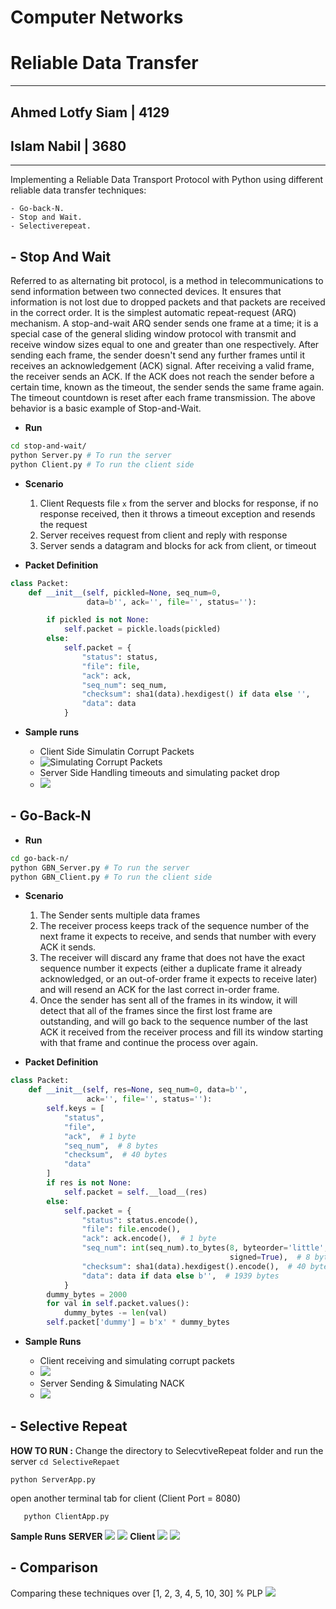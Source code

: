 # Computer Networks
# Reliable Data Transfer

---

## Ahmed Lotfy Siam | 4129
## Islam Nabil | 3680

---

Implementing a Reliable Data Transport Protocol with Python using different reliable data transfer techniques:

    - Go-back-N.
    - Stop and Wait.
    - Selectiverepeat.


## - Stop And Wait
Referred to as alternating bit protocol, is a method in telecommunications to send information between two connected devices. It ensures that information is not lost due to dropped packets and that packets are received in the correct order. It is the simplest automatic repeat-request (ARQ) mechanism. A stop-and-wait ARQ sender sends one frame at a time; it is a special case of the general sliding window protocol with transmit and receive window sizes equal to one and greater than one respectively. After sending each frame, the sender doesn't send any further frames until it receives an acknowledgement (ACK) signal. After receiving a valid frame, the receiver sends an ACK. If the ACK does not reach the sender before a certain time, known as the timeout, the sender sends the same frame again. The timeout countdown is reset after each frame transmission. The above behavior is a basic example of Stop-and-Wait.

- **Run**

```bash
cd stop-and-wait/
python Server.py # To run the server
python Client.py # To run the client side
```

- **Scenario**

    1. Client Requests file `x` from the server and blocks for response, if no response received, then it throws a timeout exception and resends the request
    2. Server receives request from client and reply with response
    3. Server sends a datagram and blocks for ack from client, or timeout

- **Packet Definition**

```python
class Packet:
    def __init__(self, pickled=None, seq_num=0,
                 data=b'', ack='', file='', status=''):

        if pickled is not None:
            self.packet = pickle.loads(pickled)
        else:
            self.packet = {
                "status": status,
                "file": file,
                "ack": ack,
                "seq_num": seq_num,
                "checksum": sha1(data).hexdigest() if data else '',
                "data": data
            }

```

- **Sample runs**

    - Client Side Simulatin Corrupt Packets
    - ![Simulating Corrupt Packets](https://i.imgur.com/7sYzM58.png)
    - Server Side Handling timeouts and simulating packet drop
    - ![](https://i.imgur.com/86iFzkY.png)


## - Go-Back-N

- **Run**

```bash
cd go-back-n/
python GBN_Server.py # To run the server
python GBN_Client.py # To run the client side
```

- **Scenario**

    1. The Sender sents multiple data frames
    2. The receiver process keeps track of the sequence number of the next frame it expects to receive, and sends that number with every ACK it sends.
    3. The receiver will discard any frame that does not have the exact sequence number it expects (either a duplicate frame it already acknowledged, or an out-of-order frame it expects to receive later) and will resend an ACK for the last correct in-order frame.
    4. Once the sender has sent all of the frames in its window, it will detect that all of the frames since the first lost frame are outstanding, and will go back to the sequence number of the last ACK it received from the receiver process and fill its window starting with that frame and continue the process over again.

- **Packet Definition**

```python
class Packet:
    def __init__(self, res=None, seq_num=0, data=b'',
                 ack='', file='', status=''):
        self.keys = [
            "status",
            "file",
            "ack",  # 1 byte
            "seq_num",  # 8 bytes
            "checksum",  # 40 bytes
            "data"
        ]
        if res is not None:
            self.packet = self.__load__(res)
        else:
            self.packet = {
                "status": status.encode(),
                "file": file.encode(),
                "ack": ack.encode(),  # 1 byte
                "seq_num": int(seq_num).to_bytes(8, byteorder='little',
                                                 signed=True),  # 8 bytes
                "checksum": sha1(data).hexdigest().encode(),  # 40 bytes
                "data": data if data else b'',  # 1939 bytes
            }
        dummy_bytes = 2000
        for val in self.packet.values():
            dummy_bytes -= len(val)
        self.packet['dummy'] = b'x' * dummy_bytes
```

- **Sample Runs**

    - Client receiving and simulating corrupt packets
    - ![](https://i.imgur.com/eCAHfTh.png)
    - Server Sending & Simulating NACK
    - ![](https://i.imgur.com/yyNx1UI.png)


## - Selective Repeat
 **HOW TO RUN :**
 Change the directory to SelecvtiveRepeat folder and run the server
     `cd SelectiveRepaet`

    python ServerApp.py

 open another terminal tab for client (Client Port = 8080)
 ```
    python ClientApp.py
 ```
 **Sample Runs**
 **SERVER**
    ![](https://i.imgur.com/HGYpLfO.png)
    ![](https://i.imgur.com/DUFuNgg.png)
 **Client**
    ![](https://i.imgur.com/lE2Vgxa.png)
    ![](https://i.imgur.com/wtmNCT9.png)
## - Comparison

Comparing these techniques over [1, 2, 3, 4, 5, 10, 30] % PLP
![](https://i.imgur.com/g0zbuP3.png)

